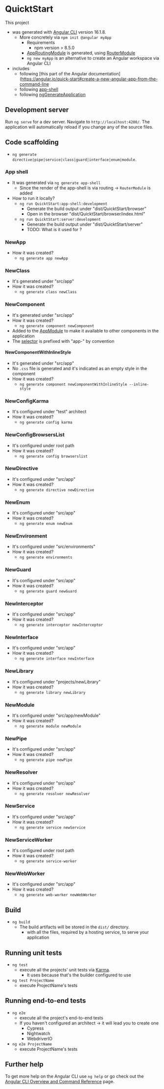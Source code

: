# QuicktStart

This project
* was generated with [Angular CLI](https://github.com/angular/angular-cli) version 16.1.8.
  * More concretely via `npm init @angular myApp`
    * Requirements
      * npm version > 8.5.0
    * [AppRoutingModule](https://github.com/dancer1325/AngularDocumentationNewAngularAppFromCLI/blob/main/src/app/app-routing.module.ts) is generated, using [RouterModule](https://angular.io/api/router/RouterModule)
    * `ng new myApp` is an alternative to create an Angular workspace via Angular CLI
* includes 
  * following [this part of the Angular documentation](https://angular.io/quick-start#create-a-new-angular-app-from-the-command-line
  * following [app-shell](https://angular.io/guide/app-shell)
  * following [ngGenerateApplication](https://angular.io/cli/generate#application)


## Development server

Run `ng serve` for a dev server. Navigate to `http://localhost:4200/`. The application will automatically reload if you change any of the source files.

## Code scaffolding

* `ng generate directive|pipe|service|class|guard|interface|enum|module`.

### App shell

* It was generated via `ng generate app-shell`
  * Since the render of the app-shell is via routing -> `RouterModule` is added
* How to run it locally?
  * `ng run QuicktStart:app-shell:development`
    * Generate the build output under "dist/QuicktStart/browser"
    * Open in the browser "dist/QuicktStart/browser/index.html"
  * `ng run QuicktStart:server:development`
    * Generate the build output under "dist/QuicktStart/server"
    * TODO: What is it used for ?

### NewApp

* How it was created?
  * `ng generate app newApp`

### NewClass

* It's generated under "src/app"
* How it was created?
  * `ng generate class newClass`

### NewComponent

* It's generated under "src/app"
* How it was created?
  * `ng generate component newComponent`
* Added to the [AppModule](https://github.com/dancer1325/AngularDocumentationNewAngularAppFromCLI/blob/main/src/app/app.module.ts#L15) to make it available to other components in the application    
* The [selector](https://github.com/dancer1325/AngularDocumentationNewAngularAppFromCLI/blob/main/src/app/new-component/new-component.component.ts#L4) is prefixed with "app-" by convention

#### NewComponentWithInlineStyle

* It's generated under "src/app"
* No `.css` file is generated and it's indicated as an empty style in the component
* How it was created?
  * `ng generate component newComponentWithInlineStyle --inline-style`

### NewConfigKarma

* It's configured under "test" architect
* How it was created?
  * `ng generate config karma`

### NewConfigBrowsersList

* It's configured under root path
* How it was created?
  * `ng generate config browserslist`

### NewDirective

* It's configured under "src/app"
* How it was created?
  * `ng generate directive newDirective`

### NewEnum
* It's configured under "src/app"
* How it was created?
  * `ng generate enum newEnum`

### NewEnvironment

* It's configured under "src/environments"
* How it was created?
  * `ng generate environments`

### NewGuard

* It's configured under "src/app"
* How it was created?
  * `ng generate guard newGuard`

### NewInterceptor

* It's configured under "src/app"
* How it was created?
  * `ng generate interceptor newInterceptor`

### NewInterface

* It's configured under "src/app"
* How it was created?
  * `ng generate interface newInterface`

### NewLibrary

* It's configured under "projects/newLibrary"
* How it was created?
  * `ng generate library newLibrary`

### NewModule

* It's configured under "src/app/newModule"
* How it was created?
  * `ng generate module newModule`

### NewPipe

* It's configured under "src/app"
* How it was created?
  * `ng generate pipe newPipe`

### NewResolver

* It's configured under "src/app"
* How it was created?
  * `ng generate resolver newResolver`

### NewService

* It's configured under "src/app"
* How it was created?
  * `ng generate service newService`

### NewServiceWorker

* It's configured under root path
* How it was created?
  * `ng generate service-worker`

### NewWebWorker

* It's configured under "src/app"
* How it was created?
  * `ng generate web-worker newWebWorker`

## Build

* `ng build`
  * The build artifacts will be stored in the `dist/` directory.
    * with all the files, required by a hosting service, to serve your application 

## Running unit tests

* `ng test`
  * execute all the projects' unit tests via [Karma](https://karma-runner.github.io).
    * It uses because that's the builder configured to use
* `ng test ProjectName`
  * execute ProjectName's tests

## Running end-to-end tests

* `ng e2e`
  * execute all the project's end-to-end tests
  * If you haven't configured an architect -> it will lead you to create one
    * Cypress
    * Nightwatch
    * WebdriverIO
* `ng e2e ProjectName`
  * execute ProjectName's tests


## Further help

To get more help on the Angular CLI use `ng help` or go check out the [Angular CLI Overview and Command Reference](https://angular.io/cli) page.
